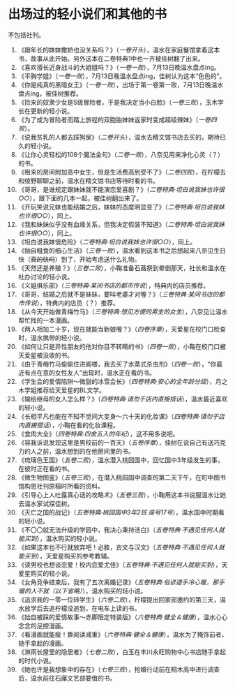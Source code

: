 # 出场过的轻小说们和其他的书

不包括社刊。

1. 《跟年长的妹妹撒娇也没关系吗？》（*一卷开头*），温水在家庭餐馆拿着这本书，故事从此开始。另外这本在二卷特典1中也一齐被佳树翻了出来。
2. 《喜欢擅长近身战斗的大姐姐吗？》（*一卷一败*），7月13日晚温水盘点ing。
3. 《平胸学姐》（*一卷一败*），7月13日晚温水盘点ing，佳树认为这本“色色的”。
4. 《你是纯真的黑暗女王》（*一卷一败*），出场于第一卷第一败，7月13日晚温水盘点ing，被佳树推荐。
5. 《捡来的奴隶少女是S级冒险者，于是我决定当小白脸》（*一卷三败*），玉木学长在更新的轻小说。
6. 《为了成为冒险者而踏上旅程的双胞胎妹妹返家时变成超级辣妹》（*一卷四败*）。
7. 《说我贫乳的人都去踩狗屎》（*二卷开头*），温水去精文馆书店去买的，期待已久的轻小说。
8. 《让你心灵轻松的108个魔法金句》（*二卷一败*），八奈见用来净化心灵（？）的书。
9. 《租来的房间附加高中女生，但是生活费高到受不了》（*二卷四败*），在柠檬去和绫野聊聊之前，温水在精文馆书店等待时看的书。
10. 《哥哥，是谁规定跟妹妹就不能演恋爱喜剧？》（*二卷特典·坦白说我妹也许很○○*），跟下面的几本一起，被佳树翻出来了。
11. 《开玩笑说兄妹也能结婚之后，妹妹的态度明显变了》（*二卷特典·坦白说我妹也许很○○*），同上。
12. 《我和妹妹似乎没有血缘关系，但我决定假装不知道》（*二卷特典·坦白说我妹也许很○○*），同上。
13. 《坦白说我妹很危险》（*二卷特典·坦白说我妹也许很○○*），同上。
14. 《始自粗食的细心生活》（*三卷一败*），温水看到这本书之后想起来八奈见生日快（~~真的快吗~~）到了，开始考虑送什么礼物。
15. 《天然还是养殖？》（*三卷二败*），小鞠准备石蕗祭到晕倒那天，社长和温水在社办讨论的轻小说。
16. 《义姐俱乐部》（*三卷特典·某间书店的都市传说*），特典内的店员推荐。
17. 《哥哥，结婚之后就不是妹妹，要叫老婆才对喔？》（*三卷特典·某间书店的都市传说*），特典内的店员（？）推荐。
18. 《从今天开始做青梅竹马》（*三卷特典·想见方便的男生的女生*），八奈见让温水帮忙找的一本漫画。
19. 《两人相加二十岁，现在就能当新娘喔？》（*四卷序章*），天爱星在校门口检查时，温水携带的轻小说。
20. 《如何让只是异性朋友的他对你目不转睛的书》（*四卷一败*），小鞠在校门口被天爱星被没收的书。
21. 《由于青梅竹马偷偷住进阁楼，我去买了水蒸式杀虫剂》（*四卷一败*），“你最近有点在意的女性友人”出现时，温水正在看的书。
22. 《学生会的爱情陷阱～微甜的冰雪会长》（*四卷特典·安心的全年龄分级*），月之木学姐推荐给天爱星的BL文学。
23. 《输给继母的女人怎么样？》（*四卷特典·请勿于店内直接搭话*），温水最近喜欢的轻小说。
24. 《长相平凡也能在不知不觉间大变身～六十天的化妆课》（*四卷特典·请勿于店内直接搭话*），小鞠在看的化妆课程。
25. 《食肉大全》（*四卷特典·四舍五入的年纪*），这不用多说吧。
26. 《容我诉说发现这里是男校前的一百天》（*五卷序章*），佳树在说自己有送巧克力的人之前，温水想到的在他房间里的书。
27. 《琉璃色王国》（*五卷二败*），温水潜入桃园国中，回忆国中3年级发生的事，在彼时正在看的书。
28. 《微生物图鉴》（*五卷三败*），在潜入桃园国中调查的第二天下午，在町中图书馆构思社刊原稿时所看的资料。
29. 《引导心上人吐露真心话的攻略术》（*五卷三败*），小鞠用这本书说服温水让她去温水家试探佳树。
30. 《灭亡之国的战记》（*五卷特典·桃园国中3年2班 座号17号*），温水国中时期看的轻小说。
31. 《不〇〇就无法升级的学园中，我决心秉持洁白》（*五卷特典·不遇见任何人就能买到*），温水购买的轻小说。
32. 《如果这本也不行就放弃吧！必胜，古文与汉文》（*五卷特典·不遇见任何人就能买到*），天爱星购买的参考教辅。
33. 《读男校也想谈恋爱！校内恋爱尤佳》（*五卷特典·不遇见任何人就能买到*），天爱星购买的轻小说。
34. 《女角竞争结束后，我有了五次离婚记录》（*五卷特典·俗谚道手冷心暖，那手暖的人不就（以下省略）*），温水购买的轻小说。
35. 《追求我的一零一位转学生》（*六卷二败*），柠檬提出回家部邀约的第三天，温水放学后去追柠檬没追到，在电车上读的书。
36. 《始自被踩的爱情故事～赤脚限定特装版》（*六卷特典·健全＆健康*），温水心心念念的足控漫画。
37. 《看漫画就能瘦！靠阅读减重》（*六卷特典·健全＆健康*），温水为了掩饰前者，随手拿起的漫画。
38. 《淋雨长屋里的隐居者》（*七卷二败*），白玉在丰川永旺购物中心书店随手拿起的时代小说。
39. 《她也许是我想象中的存在》（*七卷三败*），抢婚行动前在桐木高中进行调查后，温水前往石蕗文艺部要借的书。